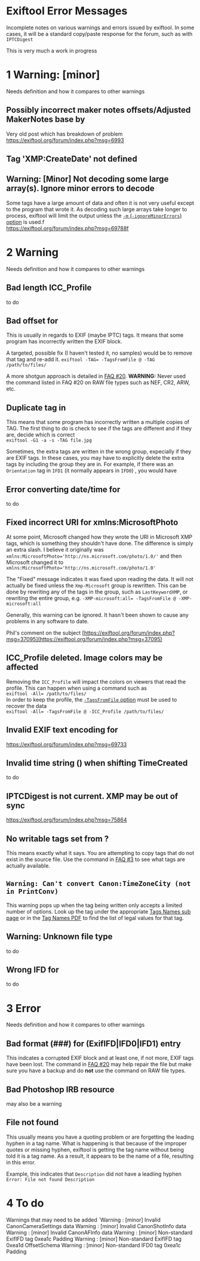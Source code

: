 Exiftool Error Messages 
=== 
Incomplete notes on various warnings and errors issued by exiftool. In some cases, it will be a standard copy/paste response for the forum, such as with `IPTCDigest`

This is very much a work in progress

# 1 Warning: \[minor\]
Needs definition and how it compares to other warnings
## Possibly incorrect maker notes offsets/Adjusted MakerNotes base by
Very old post which has breakdown of problem  
https://exiftool.org/forum/index.php?msg=6993

## Tag 'XMP:CreateDate' not defined

## Warning: \[Minor\] Not decoding some large array(s). Ignore minor errors to decode

Some tags have a large amount of data and often it is not very useful except to the program that wrote it. As decoding such large arrays take longer to process, exiftool will limit the output unless the [`-m` (`-ignoreMinorErrors`) option](https://exiftool.org/exiftool_pod.html#m--ignoreMinorErrors) is used.f  
https://exiftool.org/forum/index.php?msg=69788f

# 2 Warning
Needs definition and how it compares to other warnings

## Bad length ICC_Profile  
to do
## Bad offset for <TAG>
This is usually in regards to EXIF (maybe IPTC) tags. It means that some program has incorrectly written the EXIF block.

A targeted, possible fix (I haven't tested it, no samples) would be to remove that tag and re-add it.
`exiftool -TAG= -TagsFromFile @ -TAG /path/to/files/`

A more shotgun approach is detailed in [FAQ #20](https://exiftool.org/faq.html#Q20). **WARNING:** Never used the command listed in FAQ #20 on RAW file types such as NEF, CR2, ARW, etc.

## Duplicate <TAG> tag in <GROUP>
This means that some program has incorrectly written a multiple copies of TAG. The first thing to do is check to see if the tags are different and if they are, decide which is correct  
`exiftool -G1 -a -s -TAG file.jpg`  

Sometimes, the extra tags are written in the wrong group, expecially if they are EXIF tags. In these cases, you may have to explicitly delete the extra tags by including the group they are in. For example, if there was an `Orientation` tag in `IFD1` (it normally appears in `IFD0`) , you would have 

## Error converting date/time for
to do

## Fixed incorrect URI for xmlns:MicrosoftPhoto
At some point, Microsoft changed how they wrote the URI in Microsoft XMP tags, which is something they shouldn't have done. The difference is simply an extra slash.  I believe it originally was
`xmlns:MicrosoftPhoto='http://ns.microsoft.com/photo/1.0/'`
and then Microsoft changed it to
`xmlns:MicrosoftPhoto='http://ns.microsoft.com/photo/1.0'`

The "Fixed" message indicates it was fixed upon reading the data. It will not actually be fixed unless the `Xmp-Microsoft` group is rewritten. This can be done by rewriting any of the tags in the group, such as `LastKeywordXMP`, or rewriting the entire group, e.g. 
`-XMP-microsoft:all= -TagsFromFile @ -XMP-microsoft:all`

Generally, this warning can be ignored. It hasn't been shown to cause any problems in any software to date.

Phil's comment on the subject
[https://exiftool.org/forum/index.php?msg=37095](https://exiftool.org/forum/index.php?msg=37095)

## ICC_Profile deleted. Image colors may be affected

Removing the `ICC_Profile` will impact the colors on viewers that read the profile. This can happen when using a command such as  
`exiftool -All= /path/to/files/`  
In order to keep the profile, the [`-TagsFromFile` option](https://exiftool.org/exiftool_pod.html#tagsFromFile-SRCFILE-or-FMT) must be used to recover the data  
`exiftool -All= -TagsFromFile @ -ICC_Profile /path/to/files/`

## Invalid EXIF text encoding for <TAG>
https://exiftool.org/forum/index.php?msg=69733

## Invalid time string () when shifting TimeCreated
to do

## IPTCDigest is not current. XMP may be out of sync
https://exiftool.org/forum/index.php?msg=75864

## No writable tags set from ?
This means exactly what it says. You are attempting to copy tags that do not exist in the source file. Use the command in [FAQ #3](https://exiftool.org/faq.html#Q3) to see what tags are actually available.

## `Warning: Can't convert Canon:TimeZoneCity (not in PrintConv)`
This warning pops up when the tag being written only accepts a limited number of options. Look up the tag under the appropriate [Tags Names sub page](https://exiftool.org/TagNames/) or in the [Tag Names PDF](https://exiftool.org/TagNames.pdf) to find the list of legal values for that tag.

## Warning: Unknown file type
to do

## Wrong IFD for
to do

# 3 Error
Needs definition and how it compares to other warnings
## Bad format (###) for (ExifIFD|IFD0|IFD1) entry ###
This indcates a corrupted EXIF block and at least one, if not more, EXIF tags have been lost. The command in [FAQ #20](https://exiftool.org/faq.html#Q20) may help repair the file but make sure you have a backup and do **not** use the command on RAW file types.

## Bad Photoshop IRB resource

may also be a warning

## File not found <NameOfTag>

This usually means you have a quoting problem or are forgetting the leading hyphen in a tag name. What is happening is that because of the improper quotes or missing hyphen, exiftool is getting the tag name without being told it is a tag name. As a result, it appears to be the name of a file, resulting in this error.

Example, this indicates that `Description` did not have a leadiing hyphen    
`Error: File not found Description`

# 4 To do
Warnings that may need to be added
`Warning                         : [minor] Invalid CanonCameraSettings data
Warning                         : [minor] Invalid CanonShotInfo data
Warning                         : [minor] Invalid CanonAFInfo data
Warning                         : [minor] Non-standard ExifIFD tag 0xea1c Padding
Warning                         : [minor] Non-standard ExifIFD tag 0xea1d OffsetSchema
Warning                         : [minor] Non-standard IFD0 tag 0xea1c Padding

